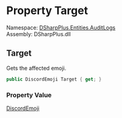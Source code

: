 # Property Target

Namespace: [DSharpPlus.Entities.AuditLogs](DSharpPlus.Entities.AuditLogs.md)  
Assembly: DSharpPlus.dll

## <a id="DSharpPlus_Entities_AuditLogs_DiscordAuditLogEmojiEntry_Target"></a>Target

Gets the affected emoji.

```csharp
public DiscordEmoji Target { get; }
```

### Property Value

[DiscordEmoji](DSharpPlus.Entities.DiscordEmoji.md)

